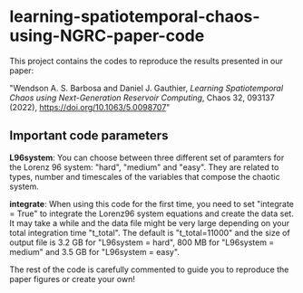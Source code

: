 # learning-spatiotemporal-chaos-using-NGRC-paper-code
This project contains the codes to reproduce the results presented in our paper: 

"Wendson A. S. Barbosa and Daniel J. Gauthier, _Learning Spatiotemporal Chaos using Next-Generation Reservoir Computing_, Chaos 32, 093137 (2022), https://doi.org/10.1063/5.0098707"


## Important code parameters

**L96system**: You can choose between three different set of paramters for the Lorenz 96 system: "hard", "medium" and "easy". They are related to types, number and timescales of the variables that compose the chaotic system.  

**integrate**: When using this code for the first time, you need to set "integrate = True" to integrate the Lorenz96 system equations and create the data set. It may take a while and the data file might be very large depending on your total integration time "t_total". The default is "t_total=11000" and the size of output file is 3.2 GB for "L96system = hard", 800 MB for "L96system = medium" and 3.5 GB for "L96system = easy". 

The rest of the code is carefully commented to guide you to reproduce the paper figures or create your own! 
